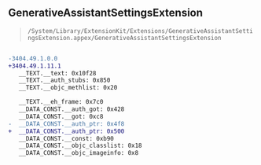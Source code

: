 ## GenerativeAssistantSettingsExtension

> `/System/Library/ExtensionKit/Extensions/GenerativeAssistantSettingsExtension.appex/GenerativeAssistantSettingsExtension`

```diff

-3404.49.1.0.0
+3404.49.1.11.1
   __TEXT.__text: 0x10f28
   __TEXT.__auth_stubs: 0x850
   __TEXT.__objc_methlist: 0x20

   __TEXT.__eh_frame: 0x7c0
   __DATA_CONST.__auth_got: 0x428
   __DATA_CONST.__got: 0xc8
-  __DATA_CONST.__auth_ptr: 0x4f8
+  __DATA_CONST.__auth_ptr: 0x500
   __DATA_CONST.__const: 0xb90
   __DATA_CONST.__objc_classlist: 0x18
   __DATA_CONST.__objc_imageinfo: 0x8

```
